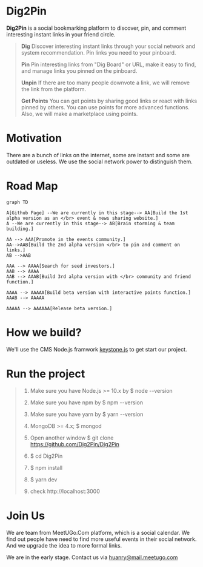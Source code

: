 # Dig2Pin

**Dig2Pin** is a social bookmarking platform to discover, pin, and comment interesting instant links in your friend circle.

> **Dig**
> Discover interesting instant links through your social network and system recommendation. Pin links you need to your pinboard.
>
> **Pin**
> Pin interesting links from "Dig Board" or URL, make it easy to find, and manage links you pinned on the pinboard. 
>
>**Unpin**
>If there are too many people downvote a link, we will remove the link from the platform.
>
> **Get Points** 
>You can get points by sharing good links or react with links pinned by others. You can use points for more advanced functions. Also, we will make a marketplace using points.

# Motivation
There are a bunch of links on the internet, some are instant and some are outdated or useless. We use the social network power to distinguish them.

# Road Map

```mermaid
graph TD

A[Github Page] --We are currently in this stage--> AA[Build the 1st alpha version as an </br> event & news sharing website.]
A --We are currently in this stage--> AB[Brain storming & team building.]

AA --> AAA[Promote in the events community.]
AA-->AAB[Build the 2nd alpha version </br> to pin and comment on links.]
AB -->AAB

AAA --> AAAA[Search for seed investors.]
AAB --> AAAA
AAB --> AAAB[Build 3rd alpha version with </br> community and friend function.]

AAAA --> AAAAA[Build beta version with interactive points function.]
AAAB --> AAAAA

AAAAA --> AAAAAA[Release beta version.]

```

# How we build?
We'll use the CMS Node.js framwork [keystone.js](https://github.com/keystonejs/keystone) to get start our project. 

# Run the project

>1. Make sure you have Node.js >= 10.x by $ node --version
>
>2. Make sure you have npm by $ npm --version
>
>3. Make sure you have yarn by $ yarn --version
>
>4. MongoDB >= 4.x; $ mongod
>
>5. Open another window $ git clone https://github.com/Dig2Pin/Dig2Pin
>
>6. $ cd Dig2Pin
>
>7. $ npm install
>
>8. $ yarn dev
>
>9. check http://localhost:3000


# Join Us
We are team from MeetUGo.Com platform,  which is a social calendar. We find out people have need to find more useful events in their social network. And we upgrade the idea to more formal links.

We are in the early stage. Contact us via huanry@mail.meetugo.com